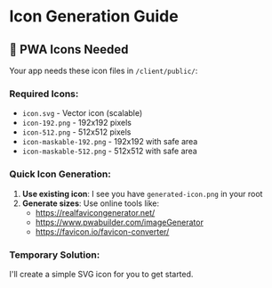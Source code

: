 # Icon Generation Guide

## 📱 PWA Icons Needed

Your app needs these icon files in `/client/public/`:

### Required Icons:
- `icon.svg` - Vector icon (scalable)
- `icon-192.png` - 192x192 pixels
- `icon-512.png` - 512x512 pixels  
- `icon-maskable-192.png` - 192x192 with safe area
- `icon-maskable-512.png` - 512x512 with safe area

### Quick Icon Generation:
1. **Use existing icon**: I see you have `generated-icon.png` in your root
2. **Generate sizes**: Use online tools like:
   - https://realfavicongenerator.net/
   - https://www.pwabuilder.com/imageGenerator
   - https://favicon.io/favicon-converter/

### Temporary Solution:
I'll create a simple SVG icon for you to get started.
